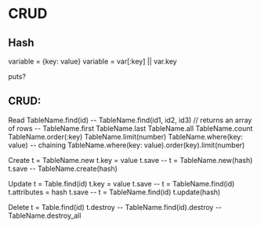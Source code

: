 # CRUD

## Hash
  variable = {key: value}
  variable = var[:key] || var.key

  puts?

## CRUD:
  Read
    TableName.find(id)
    --
    TableName.find(id1, id2, id3) // returns an array of rows
    --
    TableName.first
    TableName.last
    TableName.all
    TableName.count
    TableName.order(:key)
    TableName.limit(number)
    TableName.where(key: value)
    -- chaining
    TableName.where(key: value).order(key).limit(number)

  Create
    t = TableName.new
    t.key = value
    t.save
    --
    t = TableName.new(hash)
    t.save
    --
    TableName.create(hash)

  Update
    t = Table.find(id)
    t.key = value
    t.save
    --
    t = TableName.find(id)
    t.attributes = hash
    t.save
    --
    t = TableName.find(id)
    t.update(hash)

  Delete
    t = Table.find(id)
    t.destroy
    --
    TableName.find(id).destroy
    --
    TableName.destroy_all











